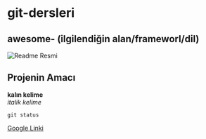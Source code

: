# git-dersleri

## awesome- (ilgilendiğin alan/frameworl/dil)

![Readme Resmi](https://myoctocat.com/assets/images/base-octocat.svg)
## Projenin Amacı
**kalın kelime** <br/>
*italik kelime*

`git status`

[Google Linki](http://www.google.com)

